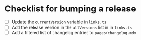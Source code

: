 # Checklist for bumping a release

- [ ] Update the `currentVersion` variable in `links.ts`
- [ ] Add the release version in the `allVersions` list in in `links.ts`
- [ ] Add a filtered list of changelog entries to `pages/changelog.mdx`

